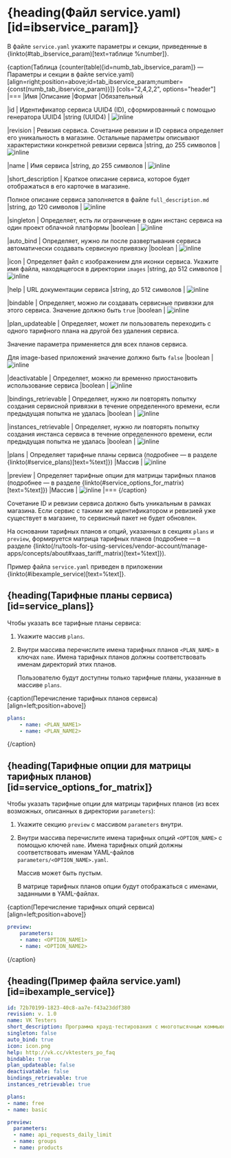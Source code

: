 # {heading(Файл service.yaml)[id=ibservice_param]}

В файле `service.yaml` укажите параметры и секции, приведенные в {linkto(#tab_ibservice_param)[text=таблице %number]}.

{caption(Таблица {counter(table)[id=numb_tab_ibservice_param]} — Параметры и секции в файле service.yaml)[align=right;position=above;id=tab_ibservice_param;number={const(numb_tab_ibservice_param)}]}
[cols="2,4,2,2", options="header"]
|===
|Имя
|Описание
|Формат
|Обязательный

|id
|
Идентификатор сервиса UUID4 (ID), сформированный с помощью генератора UUID4
|string (UUID4)
| ![](/ru/assets/check.svg "inline")

|revision
|
Ревизия сервиса. Сочетание ревизии и ID сервиса определяет его уникальность в магазине. Остальные параметры описывают характеристики конкретной ревизии сервиса
|string, до 255 символов
| ![](/ru/assets/check.svg "inline")

|name
|
Имя сервиса
|string, до 255 символов
| ![](/ru/assets/check.svg "inline")

|short_description
|
Краткое описание сервиса, которое будет отображаться в его карточке в магазине.

Полное описание сервиса заполняется в файле `full_description.md`
|string, до 120 символов
| ![](/ru/assets/check.svg "inline")

|singleton
|
Определяет, есть ли ограничение в один инстанс сервиса на один проект облачной платформы
|boolean
| ![](/en/assets/no.svg "inline")

|auto_bind
|
Определяет, нужно ли после развертывания сервиса автоматически создавать сервисную привязку
|boolean
| ![](/en/assets/no.svg "inline")

|icon
|
Определяет файл с изображением для иконки сервиса. Укажите имя файла, находящегося в директории `images`
|string, до 512 символов
| ![](/ru/assets/check.svg "inline")

|help
|
URL документации сервиса
|string, до 512 символов
| ![](/ru/assets/check.svg "inline")

|bindable
|
Определяет, можно ли создавать сервисные привязки для этого сервиса. Значение должно быть `true`
|boolean
| ![](/ru/assets/check.svg "inline")

|plan_updateable
|
Определяет, может ли пользователь переходить с одного тарифного плана на другой без удаления сервиса.

Значение параметра применяется для всех планов сервиса.

Для image-based приложений значение должно быть `false`
|boolean
| ![](/ru/assets/check.svg "inline")

|deactivatable
|
Определяет, можно ли временно приостановить использование сервиса
|boolean
| ![](/ru/assets/check.svg "inline")

|bindings_retrievable
|
Определяет, нужно ли повторять попытку создания сервисной привязки в течение определенного времени, если предыдущая попытка не удалась
|boolean
| ![](/ru/assets/check.svg "inline")

|instances_retrievable
|
Определяет, нужно ли повторять попытку создания инстанса сервиса в течение определенного времени, если предыдущая попытка не удалась
|boolean
| ![](/ru/assets/check.svg "inline")

|plans
|
Определяет тарифные планы сервиса (подробнее — в разделе {linkto(#service_plans)[text=%text]})
|Массив
| ![](/ru/assets/check.svg "inline")

|preview
|
Определяет тарифные опции для матрицы тарифных планов (подробнее — в разделе {linkto(#service_options_for_matrix)[text=%text]})
|Массив
| ![](/ru/assets/check.svg "inline")
|===
{/caption}

<err>

Сочетание ID и ревизии сервиса должно быть уникальным в рамках магазина. Если сервис с такими же идентификатором и ревизией уже существует в магазине, то сервисный пакет не будет обновлен.

</err>

На основании тарифных планов и опций, указанных в секциях `plans` и `preview`, формируется матрица тарифных планов (подробнее — в разделе {linkto(/ru/tools-for-using-services/vendor-account/manage-apps/concepts/about#xaas_tariff_matrix)[text=%text]}).

Пример файла `service.yaml` приведен в приложении {linkto(#ibexample_service)[text=%text]}.

## {heading(Тарифные планы сервиса)[id=service_plans]}

Чтобы указать все тарифные планы сервиса:

1. Укажите массив `plans`.
1. Внутри массива перечислите имена тарифных планов `<PLAN_NAME>` в ключах `name`. Имена тарифных планов должны соответствовать именам директорий этих планов.

   <warn>

   Пользователю будут доступны только тарифные планы, указанные в массиве `plans`.

   </warn>

{caption(Перечисление тарифных планов сервиса)[align=left;position=above]}
```yaml
plans:
    - name: <PLAN_NAME1>
    - name: <PLAN_NAME2>
```
{/caption}

## {heading(Тарифные опции для матрицы тарифных планов)[id=service_options_for_matrix]}

Чтобы указать тарифные опции для матрицы тарифных планов (из всех возможных, описанных в директории `parameters`):

1. Укажите секцию `preview` с массивом `parameters` внутри.
1. Внутри массива перечислите имена тарифных опций `<OPTION_NAME>` с помощью ключей `name`. Имена тарифных опций должны соответствовать именам YAML-файлов `parameters/<OPTION_NAME>.yaml`.

   Массив может быть пустым.

   В матрице тарифных планов опции будут отображаться с именами, заданными в YAML-файлах.

{caption(Перечисление тарифных опций сервиса)[align=left;position=above]}
```yaml
preview:
    parameters:
    - name: <OPTION_NAME1>
    - name: <OPTION_NAME2>
```
{/caption}

## {heading(Пример файла service.yaml)[id=ibexample_service]}

```yaml
id: 72b70199-1823-40c8-aa7e-f43a23ddf380
revision: v. 1.0
name: VK Testers
short_description: Программа крауд-тестирования с многотысячным коммьюнити бета-тестировщиков и собственной платформой для работы с данными
singleton: false
auto_bind: true
icon: icon.png
help: http://vk.cc/vktesters_po_faq
bindable: true
plan_updateable: false
deactivatable: false
bindings_retrievable: true
instances_retrievable: true

plans:
- name: free
- name: basic

preview:
  parameters:
  - name: api_requests_daily_limit
  - name: groups
  - name: products
```
